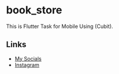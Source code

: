 # book_store
This is Flutter Task for Mobile Using (Cubit).

## Links
* [My Socials](https://znap.link/hamdy_Dawood)
* [Instagram](https://www.instagram.com/hamdy_khalid_)
